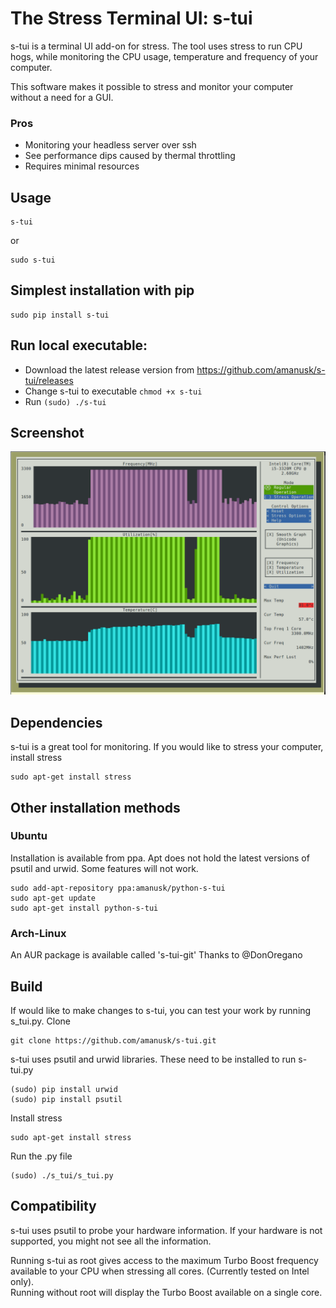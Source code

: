 # The Stress Terminal UI: s-tui

s-tui is a terminal UI add-on for stress. The tool uses stress to run CPU hogs, while monitoring the CPU usage, temperature and frequency of your computer.

This software makes it possible to stress and monitor your computer without a need for a GUI. 

### Pros
* Monitoring your headless server over ssh
* See performance dips caused by thermal throttling 
* Requires minimal resources


## Usage
```
s-tui
```
or  
```
sudo s-tui
```

## Simplest installation with pip
```
sudo pip install s-tui
```

## Run local executable:
* Download the latest release version from https://github.com/amanusk/s-tui/releases
* Change s-tui to executable `chmod +x s-tui`
* Run `(sudo) ./s-tui`

## Screenshot
![](./ScreenShots/Screen_3.png?raw=true "Full Screen")

## Dependencies
s-tui is a great tool for monitoring. If you would like to stress your computer, install stress
```
sudo apt-get install stress
```

## Other installation methods
### Ubuntu
Installation is available from ppa. Apt does not hold the latest versions of psutil and urwid. Some features will not work.
```
sudo add-apt-repository ppa:amanusk/python-s-tui
sudo apt-get update
sudo apt-get install python-s-tui
```
### Arch-Linux
An AUR package is available called 's-tui-git'
Thanks to @DonOregano

## Build
If would like to make changes to s-tui, you can test your work by running s\_tui.py.
Clone
```
git clone https://github.com/amanusk/s-tui.git
```
s-tui uses psutil and urwid libraries.
These need to be installed to run s-tui.py
```
(sudo) pip install urwid
(sudo) pip install psutil
```
Install stress
```
sudo apt-get install stress
```

Run the .py file
```
(sudo) ./s_tui/s_tui.py
```

## Compatibility
s-tui uses psutil to probe your hardware information. If your hardware is not supported, you might not see all the information.

Running s-tui as root gives access to the maximum Turbo Boost frequency available to your CPU when stressing all cores. (Currently tested on Intel only).  
Running without root will display the Turbo Boost available on a single core. 


